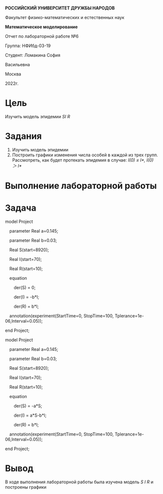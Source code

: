 ﻿**РОССИЙСКИЙ УНИВЕРСИТЕТ ДРУЖБЫ НАРОДОВ**

Факультет физико-математических и естественных наук



**Математическое моделирование**

Отчет по лабораторной работе №6




















Группа: НФИбд-03-19

Студент: Ломакина София

Васильевна




Москва

2022г.

# **Цель**

Изучить модель эпидемии *SI R*




































# **Задания**

1. Изучить модель эпидемии
1. Построить графики изменения числа особей в каждой из трех групп. Рассмотреть, как будет протекать эпидемия в случае: *I(0) ≤ I\*, I(0) ＞ I\**


































# **Выполнение лабораторной работы**



# **Задача**


model Project

`  `parameter  Real a=0.145;

`  `parameter  Real b=0.03;



`  `Real S(start=8920);

`  `Real I(start=70);

`  `Real R(start=10);  

`  `equation

`    `der(S) = 0;

`    `der(I) = -b\*I;

`    `der(R) = b\*I;



`  `annotation(experiment(StartTime=0, StopTime=100, Tplerance=1e-06,Interval=0.05));

end Project;


model Project

`  `parameter  Real a=0.145;

`  `parameter  Real b=0.03;



`  `Real S(start=8920);

`  `Real I(start=70);

`  `Real R(start=10);  

`  `equation

`    `der(S) = -a\*S;

`    `der(I) = a\*S-b\*I;

`    `der(R) = b\*I;



`  `annotation(experiment(StartTime=0, StopTime=100, Tplerance=1e-06,Interval=0.05));

end Project;



# **Вывод**

В ходе выполнения лабораторной работы была изучена модель *S I R* и построены графики
